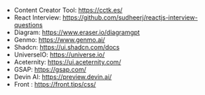 
- Content Creator Tool:  https://cctk.es/
- React Interview:  https://github.com/sudheerj/reactjs-interview-questions
- Diagram:  https://www.eraser.io/diagramgpt
- Genmo:  https://www.genmo.ai/
- Shadcn:  https://ui.shadcn.com/docs
- UniverseIO:  https://universe.io/
- Aceternity:  https://ui.aceternity.com/
- GSAP:  https://gsap.com/
- Devin AI: https://preview.devin.ai/
- Front : https://front.tips/css/
